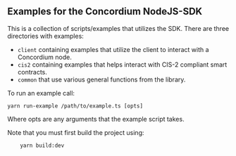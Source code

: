 ## Examples for the Concordium NodeJS-SDK

This is a collection of scripts/examples that utilizes the SDK. There are
three directories with examples:

- `client` containing examples that utilize the client to interact with
a Concordium node.
- `cis2`  containing examples that helps interact with CIS-2 compliant smart contracts.
- `common` that use various general functions from the library.

To run an example call:

```shell
yarn run-example /path/to/example.ts [opts]
```

Where opts are any arguments that the example script takes.

Note that you must first build the project using:

```shell
    yarn build:dev
```
